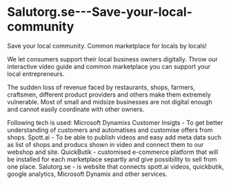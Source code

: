 # Salutorg.se---Save-your-local-community
Save your local community. Common marketplace for locals by locals! 


We let consumers support their local business owners digitally.  Throw our interactive video guide and common marketplace you can support your local entrepreneurs.


The sudden loss of revenue faced by restaurants, shops, farmers, craftsmen, different product providers and others make them extremely vulnerable. Most of small and midsize businesses are not digital enough and cannot easily coordinate with other owners. 


Following tech is used:
Microsoft Dynamixs Customer Insigts - To get better understanding of customers and automatises and customise offers from shops. 
Spott.ai - To be able to publish videos and easy add meta data such as list of shops and producs shown in video and connect them to our webshop and site. 
QuickButik - customised e-commerce platform that will be installed for each marketplace separtly and give possibility to sell from one place. 
Salutorg.se - is website that connects spott.ai videos, quickbutik, google analytics, Microsoft Dynamix and other services. 